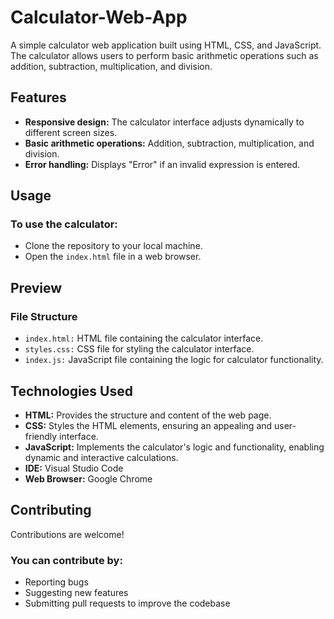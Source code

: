# Calculator-Web-App
A simple calculator web application built using HTML, CSS, and JavaScript. The calculator allows users to perform basic arithmetic operations such as addition, subtraction, multiplication, and division.

## Features
- **Responsive design:** The calculator interface adjusts dynamically to different screen sizes.
- **Basic arithmetic operations:** Addition, subtraction, multiplication, and division.
- **Error handling:** Displays "Error" if an invalid expression is entered.

## Usage
### To use the calculator:
- Clone the repository to your local machine.
- Open the `index.html` file in a web browser.

## Preview
### File Structure
- `index.html:` HTML file containing the calculator interface.
- `styles.css:` CSS file for styling the calculator interface.
- `index.js:` JavaScript file containing the logic for calculator functionality.

## Technologies Used
- **HTML:** Provides the structure and content of the web page.
- **CSS:** Styles the HTML elements, ensuring an appealing and user-friendly interface.
- **JavaScript:** Implements the calculator's logic and functionality, enabling dynamic and interactive calculations.
- **IDE:** Visual Studio Code
- **Web Browser:** Google Chrome

## Contributing
Contributions are welcome! 

### You can contribute by:
-  Reporting bugs
-  Suggesting new features
-  Submitting pull requests to improve the codebase
